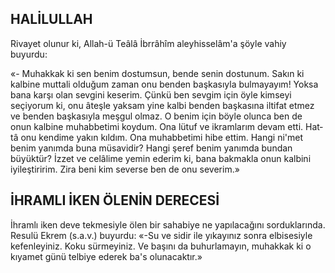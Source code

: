 ## HALİLULLAH

Rivayet olunur ki, Allah-ü Teâlâ İbrrâhîm aleyhisselâm'a şöyle vahiy buyurdu:

«- Muhakkak ki sen benim dostumsun, bende senin dostunum. Sakın ki kalbine mut­tali olduğum zaman onu benden başkasıyla bulmayayım! Yoksa bana karşı olan sevgini keserim. Çünkü ben sevgim için öyle kimseyi seçiyorum ki, onu âteşle yaksam yine kalbi benden başkasına iltifat etmez ve benden baş­kasıyla meşgul olmaz. O benim için böyle olunca ben de onun kalbine muhabbetimi koy­dum. Ona lütuf ve ikramlarım devam etti. Hat­tâ onu kendime yakın kıldım. Ona muhabbe­timi hibe ettim. Hangi ni'met benim yanımda buna müsavidir? Hangi şeref benim yanımda bundan büyüktür? İzzet ve celâlime yemin ederim ki, bana bakmakla onun kalbini iyileş­tiririm. Zira beni kim severse ben de onu se­verim.»

## İHRAMLI İKEN ÖLENİN DERECESİ

İhramlı iken deve tekmesiyle ölen bir sahabiye ne yapılacağını sorduklarında. Resulü Ekrem (s.a.v.) buyurdu: «-Su ve sidir ile yıka­yınız sonra elbisesiyle kefenleyiniz. Koku sür­meyiniz. Ve başını da buhurlamayın, muhak­kak ki o kıyamet günü telbiye ederek ba's olu­nacaktır.»

